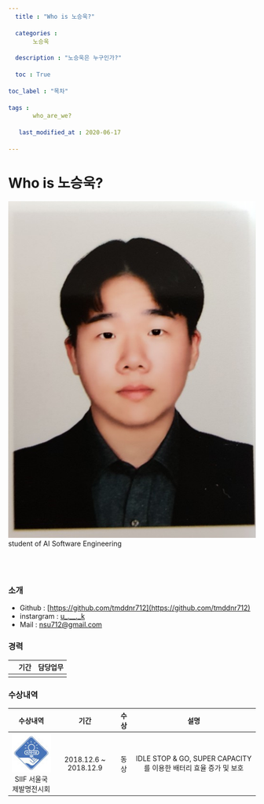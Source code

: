 ```yaml
---
  title : "Who is 노승욱?" 

  categories : 
       노승욱
   
  description : "노승욱은 누구인가?"

  toc : True

toc_label : "목차"

tags : 
       who_are_we?

   last_modified_at : 2020-06-17

---
```


# Who is 노승욱?
![](https://github.com/tmddnr712/bootstrap/blob/master/%EB%85%B8%EC%8A%B9%EC%9A%B1.png?raw=true)
<br/>
student of AI Software Engineering <br/>
<br/>
<br/>
<br/>

### 소개

* Github : [https://github.com/tmddnr712](https://github.com/tmddnr712)
* instargram : [u_.__._k](https://www.instagram.com/u_.__._k/)
* Mail : nsu712@gmail.com

### 경력

|  | 기간  | 담당업무 |
| :---------:|:---------:|:---------:|
|  |     |   |


### 수상내역 

| 수상내역 | 기간  |수상 | 설명 |
| :---------:|:---------:|:-----------------------------:|:---------:|
|![](https://github.com/tmddnr712/bootstrap/blob/master/%EC%84%9C%EC%9A%B8%EA%B5%AD%EC%A0%9C%EB%B0%9C%EB%AA%85%EC%A0%84%EC%8B%9C%ED%9A%8C.PNG?raw=true)<br/>SIIF 서울국제발명전시회|2018.12.6 ~ 2018.12.9 |동상|IDLE STOP & GO, SUPER CAPACITY를 이용한 배터리 효율 증가 및 보호|